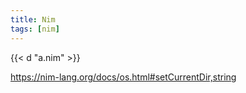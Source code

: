 ```yaml
---
title: Nim
tags: [nim]
---
```


{{< d "a.nim" >}}

<https://nim-lang.org/docs/os.html#setCurrentDir,string>
